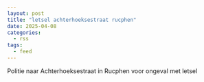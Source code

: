 ```yaml
---
layout: post
title: "letsel achterhoeksestraat rucphen"
date: 2025-04-08
categories: 
  - rss
tags: 
  - feed
---
```


Politie naar Achterhoeksestraat in Rucphen voor ongeval met letsel
